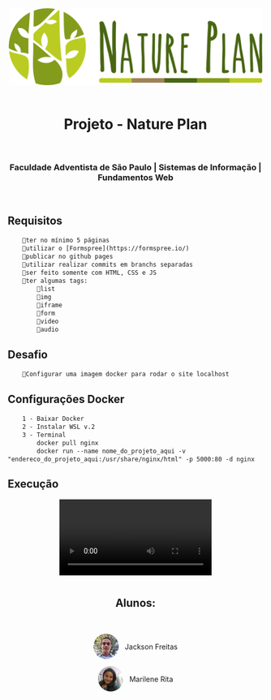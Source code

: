 <p align="center">
<img src="./images/nature-plan-logo-verde.png" width="500" />
<br>
<br>
<h1 align="center">Projeto - Nature Plan</h1>
<br>
<h3 align="center">Faculdade Adventista de São Paulo | Sistemas de Informação | Fundamentos Web</h3>
<br>
</p>

## Requisitos 
```
    🔹ter no mínimo 5 páginas
    🔹utilizar o [Formspree](https://formspree.io/)
    🔹publicar no github pages
    🔹utilizar realizar commits em branchs separadas
    🔹ser feito somente com HTML, CSS e JS
    🔹ter algumas tags: 
        🔹list
        🔹img
        🔹iframe
        🔹form
        🔹video
        🔹audio
```

## Desafio
```
    🔹Configurar uma imagem docker para rodar o site localhost
```
## Configurações Docker 
```
    1 - Baixar Docker 
    2 - Instalar WSL v.2
    3 - Terminal 
        docker pull nginx
        docker run --name nome_do_projeto_aqui -v "endereco_do_projeto_aqui:/usr/share/nginx/html" -p 5000:80 -d nginx

```

## Execução
<p align="center">
    <video src="./video/video-readme.mp4"></video>
</p>

# 

<p align="center">
<h2 align="center">Alunos:</h2>
<br>
<p align="center" style="display: flex; align-items: center; justify-content:center; gap: 12px">
    <img style="border-radius: 50%" src="./images/perfil-jackson.jfif" width="50" />
    Jackson Freitas
</p>
<p align="center" style="display: flex; align-items: center; justify-content:center; gap: 12px">
    <img style="border-radius: 50%" src="./images/perfil-marilene.jfif" width="50" />
    Marilene Rita
</p>
</p>

